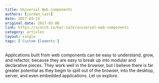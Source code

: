 ```yaml
---
title: Universal Web Components
authors: [jordan_last]
date: 2017-03-13
original_date: 2017-03-06
link: https://scotch.io/bar-talk/universal-web-components
category: articles
layout: single
tags: ['Custom Elements']
---
```


Applications built from web components can be easy to understand, grow, and refactor, because they are easy to break up into modular and declarative pieces. They work well in the browser, but I believe there is far greater potential as they begin to spill out of the browser, into the desktop, server, and even embedded applications. Let us explore.

